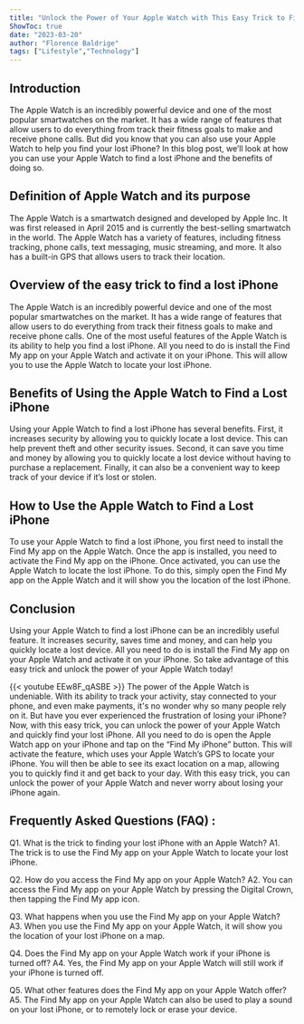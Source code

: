 ```yaml
---
title: "Unlock the Power of Your Apple Watch with This Easy Trick to Find Your Lost iPhone!"
ShowToc: true 
date: "2023-03-20"
author: "Florence Baldrige" 
tags: ["Lifestyle","Technology"]
---
```

## Introduction

The Apple Watch is an incredibly powerful device and one of the most popular smartwatches on the market. It has a wide range of features that allow users to do everything from track their fitness goals to make and receive phone calls. But did you know that you can also use your Apple Watch to help you find your lost iPhone? In this blog post, we’ll look at how you can use your Apple Watch to find a lost iPhone and the benefits of doing so.

## Definition of Apple Watch and its purpose

The Apple Watch is a smartwatch designed and developed by Apple Inc. It was first released in April 2015 and is currently the best-selling smartwatch in the world. The Apple Watch has a variety of features, including fitness tracking, phone calls, text messaging, music streaming, and more. It also has a built-in GPS that allows users to track their location.

## Overview of the easy trick to find a lost iPhone

The Apple Watch is an incredibly powerful device and one of the most popular smartwatches on the market. It has a wide range of features that allow users to do everything from track their fitness goals to make and receive phone calls. One of the most useful features of the Apple Watch is its ability to help you find a lost iPhone. All you need to do is install the Find My app on your Apple Watch and activate it on your iPhone. This will allow you to use the Apple Watch to locate your lost iPhone.

## Benefits of Using the Apple Watch to Find a Lost iPhone

Using your Apple Watch to find a lost iPhone has several benefits. First, it increases security by allowing you to quickly locate a lost device. This can help prevent theft and other security issues. Second, it can save you time and money by allowing you to quickly locate a lost device without having to purchase a replacement. Finally, it can also be a convenient way to keep track of your device if it’s lost or stolen.

## How to Use the Apple Watch to Find a Lost iPhone

To use your Apple Watch to find a lost iPhone, you first need to install the Find My app on the Apple Watch. Once the app is installed, you need to activate the Find My app on the iPhone. Once activated, you can use the Apple Watch to locate the lost iPhone. To do this, simply open the Find My app on the Apple Watch and it will show you the location of the lost iPhone.

## Conclusion

Using your Apple Watch to find a lost iPhone can be an incredibly useful feature. It increases security, saves time and money, and can help you quickly locate a lost device. All you need to do is install the Find My app on your Apple Watch and activate it on your iPhone. So take advantage of this easy trick and unlock the power of your Apple Watch today!

{{< youtube EEw8F_qASBE >}} 
The power of the Apple Watch is undeniable. With its ability to track your activity, stay connected to your phone, and even make payments, it's no wonder why so many people rely on it. But have you ever experienced the frustration of losing your iPhone? Now, with this easy trick, you can unlock the power of your Apple Watch and quickly find your lost iPhone. All you need to do is open the Apple Watch app on your iPhone and tap on the “Find My iPhone” button. This will activate the feature, which uses your Apple Watch’s GPS to locate your iPhone. You will then be able to see its exact location on a map, allowing you to quickly find it and get back to your day. With this easy trick, you can unlock the power of your Apple Watch and never worry about losing your iPhone again.

## Frequently Asked Questions (FAQ) :
Q1. What is the trick to finding your lost iPhone with an Apple Watch?
A1. The trick is to use the Find My app on your Apple Watch to locate your lost iPhone.

Q2. How do you access the Find My app on your Apple Watch?
A2. You can access the Find My app on your Apple Watch by pressing the Digital Crown, then tapping the Find My app icon.

Q3. What happens when you use the Find My app on your Apple Watch?
A3. When you use the Find My app on your Apple Watch, it will show you the location of your lost iPhone on a map.

Q4. Does the Find My app on your Apple Watch work if your iPhone is turned off?
A4. Yes, the Find My app on your Apple Watch will still work if your iPhone is turned off.

Q5. What other features does the Find My app on your Apple Watch offer?
A5. The Find My app on your Apple Watch can also be used to play a sound on your lost iPhone, or to remotely lock or erase your device.



